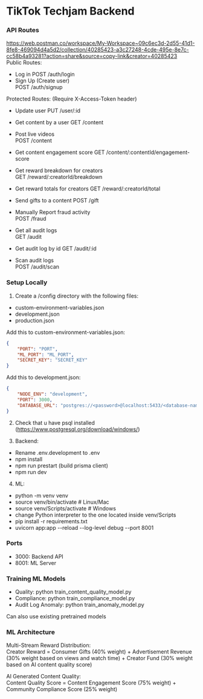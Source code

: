 # TikTok Techjam Backend

### API Routes
https://web.postman.co/workspace/My-Workspace~09c6ec3d-2d55-41d1-8fe8-469094d4a5d2/collection/40285423-a3c27248-4cde-495e-8e7c-cc58b4a93281?action=share&source=copy-link&creator=40285423  
Public Routes:  
- Log in
POST /auth/login  
- Sign Up (Create user)  
POST /auth/signup

Protected Routes: (Require X-Access-Token header)  
- Update user
PUT /user/:id  

- Get content by a user
GET /content
- Post live videos  
POST /content
- Get content engagement score
GET /content/:contentId/engagement-score

- Get reward breakdown for creators  
GET /reward/:creatorId/breakdown
- Get reward totals for creators
GET /reward/:creatorId/total

- Send gifts to a content 
POST /gift

- Manually Report fraud activity  
POST /fraud

- Get all audit logs  
GET /audit
- Get audit log by id
GET /audit/:id
- Scan audit logs  
POST /audit/scan

### Setup Locally  
1. Create a /config directory with the following files:
- custom-environment-variables.json
- development.json
- production.json

Add this to custom-environment-variables.json:  
```json
{
    "PORT": "PORT",
    "ML_PORT": "ML_PORT",
    "SECRET_KEY": "SECRET_KEY"
}
```
Add this to development.json: 
```json 
{
	"NODE_ENV": "development",
	"PORT": 3000,
	"DATABASE_URL": "postgres://<password>@localhost:5433/<database-name>",
}
```

2. Check that u have psql installed (https://www.postgresql.org/download/windows/)

3. Backend:  
- Rename .env.development to .env
- npm install
- npm run prestart (build prisma client)
- npm run dev  

4. ML:  
- python -m venv venv
- source venv/bin/activate  # Linux/Mac
- source venv/Scripts/activate  # Windows
- change Python interpreter to the one located inside venv/Scripts
- pip install -r requirements.txt
- uvicorn app:app --reload --log-level debug --port 8001

### Ports
- 3000: Backend API
- 8001: ML Server

### Training ML Models 
- Quality: python train_content_quality_model.py
- Compliance: python train_compliance_model.py
- Audit Log Anomaly: python train_anomaly_model.py

Can also use existing pretrained models

### ML Architecture
Multi-Stream Reward Distribution:  
Creator Reward =  Consumer Gifts (40% weight) + Advertisement Revenue (30% weight based on views and watch time) + Creator Fund (30% weight based on AI content quality score)    

AI Generated Content Quality:  
Content Quality Score = Content Engagement Score (75% weight)  + Community Compliance Score (25% weight)